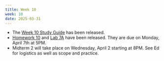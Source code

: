 ```yaml
---
title: Week 10
week: 10
date: 2025-03-31
---
```


- The [Week 10 Study Guide](/assets/guides/spring25/week10.pdf) has been released.
- [Homework 10](http://prob140.datahub.berkeley.edu/hub/user-redirect/git-pull?repo=https://github.com/prob140/materials-sp25&branch=main&subPath=hw/Homework_10.ipynb) and [Lab 7A](http://prob140.datahub.berkeley.edu/hub/user-redirect/git-pull?repo=https://github.com/prob140/materials-sp25&branch=main&subPath=lab/Lab_07.ipynb) have been released. They are due on Monday, April 7th at 5PM.
- Midterm 2 will take place on Wednesday, April 2 starting at 8PM. See Ed for logistics as well as scope and practice.
